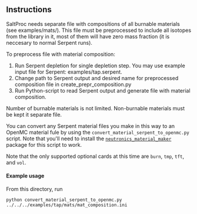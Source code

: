 ## Instructions
SaltProc needs separate file with compositions of all burnable materials (see examples/mats/).
This file must be preprocessed to include all isotopes from the library in it, most of them will have zero mass fraction (it is neccesary to normal Serpent runs).

To preprocess file with material composition:
1) Run Serpent depletion for single depletion step. You may use example input file for Serpent: examples/tap.serpent.
2) Change path to Serpent output and desired name for preprocessed composition file in create_prepr_composition.py
2) Run Python-script to read Serpent output and generate file with material composition.

Number of burnable materials is not limited. Non-burnable materials must be kept it separate file.

You can convert any Serpent material files you make in this way to an OpenMC
material fule by using the `convert_material_serpent_to_openmc.py` script. Note that you'll need to install the [`neutronics_material_maker`](https://github.com/fusion-energy/neutronics_material_maker) package for this script to work.

Note that the only supported optional cards at this time are `burn`, `tmp`, `tft`, and `vol`.

#### Example usage
From this directory, run
```
python convert_material_serpent_to_openmc.py ../../../examples/tap/mats/mat_composition.ini
```
